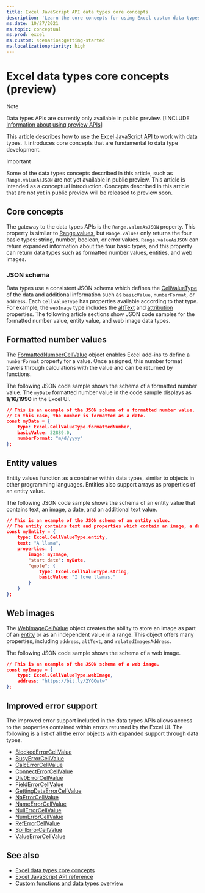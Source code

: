 ```yaml
---
title: Excel JavaScript API data types core concepts
description: 'Learn the core concepts for using Excel custom data types in your Office Add-in.'
ms.date: 10/27/2021
ms.topic: conceptual
ms.prod: excel
ms.custom: scenarios:getting-started
ms.localizationpriority: high
---
```


# Excel data types core concepts (preview)

> [!NOTE]
> Data types APIs are currently only available in public preview. [!INCLUDE [Information about using preview APIs](../includes/using-excel-preview-apis.md)]
> 

This article describes how to use the [Excel JavaScript API](../reference/overview/excel-add-ins-reference-overview.md) to work with data types. It introduces core concepts that are fundamental to data type development.

> [!IMPORTANT]
> Some of the data types concepts described in this article, such as `Range.valueAsJSON` are not yet available in public preview. This article is intended as a conceptual introduction. Concepts described in this article that are not yet in public preview will be released to preview soon.

## Core concepts

The gateway to the data types APIs is the `Range.valueAsJSON` property. This property is similar to [Range.values](/javascript/api/excel/excel.range#values), but `Range.values` only returns the four basic types: string, number, boolean, or error values. `Range.valueAsJSON` can return expanded information about the four basic types, and this property can return data types such as formatted number values, entities, and web images.

### JSON schema

Data types use a consistent JSON schema which defines the [CellValueType](/javascript/api/excel/excel.cellvaluetype) of the data and additional information such as `basicValue`, `numberFormat`, or `address`. Each `CellValueType` has properties available according to that type. For example, the `webImage` type includes the [altText](/javascript/api/excel/excel.webimagecellvalue#altText) and [attribution](/javascript/api/excel/excel.webimagecellvalue#attribution) properties. The following article sections show JSON code samples for the formatted number value, entity value, and web image data types.

## Formatted number values

The [FormattedNumberCellValue](/javascript/api/excel/excel.formattednumbercellvalue) object enables Excel add-ins to define a `numberFormat` property for a value. Once assigned, this number format travels through calculations with the value and can be returned by functions.

The following JSON code sample shows the schema of a formatted number value. The `myDate` formatted number value in the code sample displays as **1/16/1990** in the Excel UI.

```json
// This is an example of the JSON schema of a formatted number value.
// In this case, the number is formatted as a date.
const myDate = {
    type: Excel.CellValueType.formattedNumber,
    basicValue: 32889.0,
    numberFormat: "m/d/yyyy"
};
```

## Entity values

Entity values function as a container within data types, similar to objects in other programming languages. Entities also support arrays as properties of an entity value.

The following JSON code sample shows the schema of an entity value that contains text, an image, a date, and an additional text value.

```json
// This is an example of the JSON schema of an entity value.
// The entity contains text and properties which contain an image, a date, and another text value.
const myEntity = {
    type: Excel.CellValueType.entity,
    text: "A llama",
    properties: {
        image: myImage,
        "start date": myDate,
        "quote": {
            type: Excel.CellValueType.string,
            basicValue: "I love llamas."
        }
    }
};
```

## Web images

The [WebImageCellValue](/javascript/api/excel/excel.webimagecellvalue) object creates the ability to store an image as part of an [entity](#entity-values) or as an independent value in a range. This object offers many properties, including `address`, `altText`, and `relatedImagesAddress`.

The following JSON code sample shows the schema of a web image.

```json
// This is an example of the JSON schema of a web image.
const myImage = {
    type: Excel.CellValueType.webImage,
    address: "https://bit.ly/2YGOwtw"
};
```

## Improved error support

The improved error support included in the data types APIs allows access to the properties contained within errors returned by the Excel UI. The following is a list of all the error objects with expanded support through data types.

- [BlockedErrorCellValue](/javascript/api/excel/excel.blockederrorcellvalue)
- [BusyErrorCellValue](/javascript/api/excel/excel.busyerrorcellvalue)
- [CalcErrorCellValue](/javascript/api/excel/excel.calcerrorcellvalue)
- [ConnectErrorCellValue](/javascript/api/excel/excel.connecterrorcellvalue)
- [Div0ErrorCellValue](/javascript/api/excel/excel.div0errorcellvalue)
- [FieldErrorCellValue](/javascript/api/excel/excel.fielderrorcellvalue)
- [GettingDataErrorCellValue](/javascript/api/excel/excel.gettingdataerrorcellvalue)
- [NaErrorCellValue](/javascript/api/excel/excel.naerrorcellvalue)
- [NameErrorCellValue](/javascript/api/excel/excel.nameerrorcellvalue)
- [NullErrorCellValue](/javascript/api/excel/excel.nullerrorcellvalue)
- [NumErrorCellValue](/javascript/api/excel/excel.numerrorcellvalue)
- [RefErrorCellValue](/javascript/api/excel/excel.referrorcellvalue)
- [SpillErrorCellValue](/javascript/api/excel/excel.spillerrorcellvalue)
- [ValueErrorCellValue](/javascript/api/excel/excel.valueerrorcellvalue)

## See also

- [Excel data types core concepts](/excel-data-types-concepts.md)
- [Excel JavaScript API reference](../reference/overview/excel-add-ins-reference-overview.md)
- [Custom functions and data types overview](/custom-functions-data-types-overview.md)